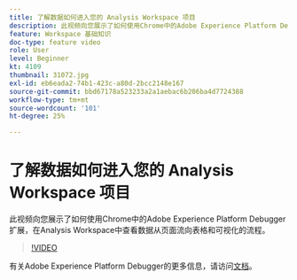 ```yaml
---
title: 了解数据如何进入您的 Analysis Workspace 项目
description: 此视频向您展示了如何使用Chrome中的Adobe Experience Platform Debugger扩展，在Analysis Workspace中查看数据从页面流向表格和可视化的流程。
feature: Workspace 基础知识
doc-type: feature video
role: User
level: Beginner
kt: 4109
thumbnail: 31072.jpg
exl-id: eb6eada2-74b1-423c-a80d-2bcc2148e167
source-git-commit: bbd67178a523233a2a1aebac6b206ba4d7724388
workflow-type: tm+mt
source-wordcount: '101'
ht-degree: 25%

---
```


# 了解数据如何进入您的 Analysis Workspace 项目

此视频向您展示了如何使用Chrome中的Adobe Experience Platform Debugger扩展，在Analysis Workspace中查看数据从页面流向表格和可视化的流程。

>[!VIDEO](https://video.tv.adobe.com/v/31072/?quality=12)

有关Adobe Experience Platform Debugger的更多信息，请访问[文档](https://experienceleague.adobe.com/docs/debugger/using-v2/experience-cloud-debugger.html)。
